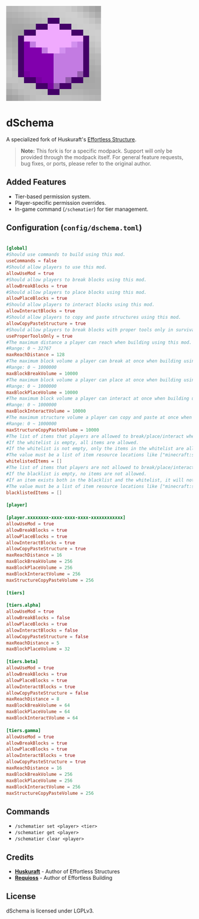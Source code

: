 ![Logo](assets/icon.png)

# dSchema

A specialized fork of Huskuraft's [Effortless Structure](https://github.com/huskuraft/effortless).

> **Note:** This fork is for a specific modpack. Support will only be provided through the modpack itself. For general feature requests, bug fixes, or ports, please refer to the original author.

## Added Features

*   Tier-based permission system.
*   Player-specific permission overrides.
*   In-game command (`/schematier`) for tier management.

## Configuration (`config/dschema.toml`)

```toml

[global]
#Should use commands to build using this mod.
useCommands = false
#Should allow players to use this mod.
allowUseMod = true
#Should allow players to break blocks using this mod.
allowBreakBlocks = true
#Should allow players to place blocks using this mod.
allowPlaceBlocks = true
#Should allow players to interact blocks using this mod.
allowInteractBlocks = true
#Should allow players to copy and paste structures using this mod.
allowCopyPasteStructure = true
#Should allow players to break blocks with proper tools only in survival mode.
useProperToolsOnly = true
#The maximum distance a player can reach when building using this mod. 
#Range: 0 ~ 32767
maxReachDistance = 128
#The maximum block volume a player can break at once when building using this mod. 
#Range: 0 ~ 1000000
maxBlockBreakVolume = 10000
#The maximum block volume a player can place at once when building using this mod. 
#Range: 0 ~ 1000000
maxBlockPlaceVolume = 10000
#The maximum block volume a player can interact at once when building using this mod. 
#Range: 0 ~ 1000000
maxBlockInteractVolume = 10000
#The maximum structure volume a player can copy and paste at once when building using this mod. 
#Range: 0 ~ 1000000
maxStructureCopyPasteVolume = 10000
#The list of items that players are allowed to break/place/interact when building using this mod. 
#If the whitelist is empty, all items are allowed. 
#If the whitelist is not empty, only the items in the whitelist are allowed. 
#The value must be a list of item resource locations like ["minecraft:stone", "minecraft:dirt"].
whitelistedItems = []
#The list of items that players are not allowed to break/place/interact when building using this mod. 
#If the blacklist is empty, no items are not allowed. 
#If an item exists both in the blacklist and the whitelist, it will not be allowed. 
#The value must be a list of item resource locations like ["minecraft:stone", "minecraft:dirt"].
blacklistedItems = []

[player]

[player.xxxxxxxx-xxxx-xxxx-xxxx-xxxxxxxxxxxx]
allowUseMod = true
allowBreakBlocks = true
allowPlaceBlocks = true
allowInteractBlocks = true
allowCopyPasteStructure = true
maxReachDistance = 16
maxBlockBreakVolume = 256
maxBlockPlaceVolume = 256
maxBlockInteractVolume = 256
maxStructureCopyPasteVolume = 256

[tiers]

[tiers.alpha]
allowUseMod = true
allowBreakBlocks = false
allowPlaceBlocks = true
allowInteractBlocks = false
allowCopyPasteStructure = false
maxReachDistance = 5
maxBlockPlaceVolume = 32

[tiers.beta]
allowUseMod = true
allowBreakBlocks = true
allowPlaceBlocks = true
allowInteractBlocks = true
allowCopyPasteStructure = false
maxReachDistance = 8
maxBlockBreakVolume = 64
maxBlockPlaceVolume = 64
maxBlockInteractVolume = 64

[tiers.gamma]
allowUseMod = true
allowBreakBlocks = true
allowPlaceBlocks = true
allowInteractBlocks = true
allowCopyPasteStructure = true
maxReachDistance = 16
maxBlockBreakVolume = 256
maxBlockPlaceVolume = 256
maxBlockInteractVolume = 256
maxStructureCopyPasteVolume = 256


```

## Commands

*   `/schematier set <player> <tier>`
*   `/schematier get <player>`
*   `/schematier clear <player>`

## Credits
*   **[Huskuraft](https://github.com/huskuraft)** - Author of Effortless Structures
*   **[Requioss](https://www.curseforge.com/members/requioss)** - Author of Effortless Building

## License

dSchema is licensed under LGPLv3.